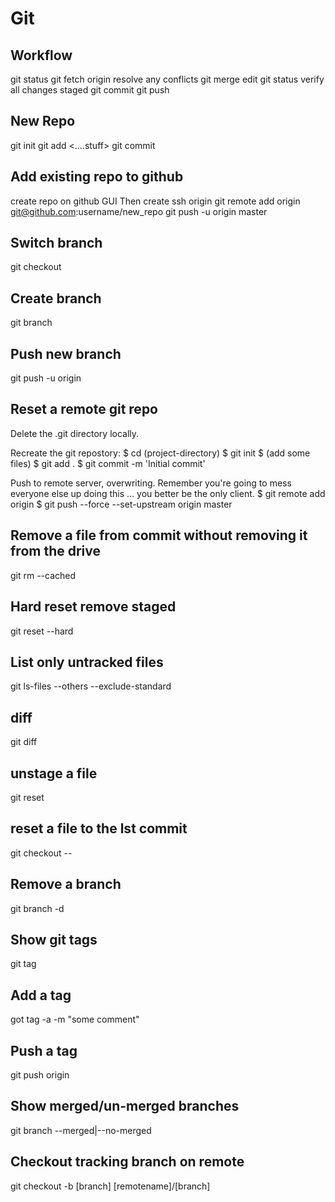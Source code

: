 # Git

## Workflow

git status
git fetch origin
resolve any conflicts git merge
edit
git status
verify all changes staged
git commit 
git push

## New Repo
git init
git add <....stuff>
git commit

## Add existing repo to github
create repo on github GUI 
Then create ssh origin
git remote add origin git@github.com:username/new_repo 
git push -u origin master

## Switch branch
git checkout <branch name>

## Create branch
git branch <new branch name> 

## Push new branch
git push -u origin <new branch>

## Reset a remote git repo
Delete the .git directory locally.

Recreate the git repostory:
$ cd (project-directory) 
$ git init 
$ (add some files) 
$ git add . 
$ git commit -m 'Initial commit' 

Push to remote server, overwriting. Remember you're going to mess everyone else up doing this … you better be the only client.
$ git remote add origin <url> 
$ git push --force --set-upstream origin master 

## Remove a file from commit without removing it from the drive
git rm --cached <filename>

## Hard reset remove staged 
git reset --hard

## List only untracked files
git ls-files --others --exclude-standard
## diff
git diff
## unstage a file
git reset <filename>

## reset a file to the lst commit
git checkout -- <filename>

## Remove a branch
git branch -d <branch name>
## Show git tags
git tag
## Add a tag
got tag -a <version> -m "some comment"
## Push a tag
git push origin <version>
## Show merged/un-merged branches
git branch --merged|--no-merged
## Checkout tracking branch on remote
git checkout -b [branch] [remotename]/[branch]



